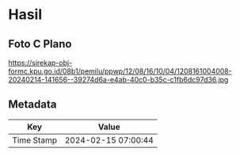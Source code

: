 # Hasil

## Foto C Plano

https://sirekap-obj-formc.kpu.go.id/08b1/pemilu/ppwp/12/08/16/10/04/1208161004008-20240214-141656--39274d6a-e4ab-40c0-b35c-c1fb6dc97d36.jpg


## Metadata

| Key        | Value               |
| ---------- | ------------------- |
| Time Stamp | 2024-02-15 07:00:44 |



